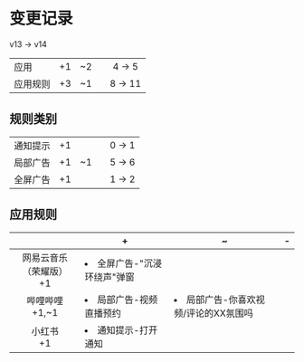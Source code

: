 # 变更记录

v13 -> v14

||||||
|-|:-:|:-:|:-:|:-:|
|应用|+1|~2||4 -> 5|
|应用规则|+3|~1||8 -> 11|

## 规则类别

||||||
|-|:-:|:-:|:-:|:-:|
|通知提示|+1|||0 -> 1|
|局部广告|+1|~1||5 -> 6|
|全屏广告|+1|||1 -> 2|

## 应用规则

||+|~|-|
|:-:|-|-|-|
|网易云音乐（荣耀版）<br>+1|<li>全屏广告-"沉浸环绕声"弹窗|||
|哔哩哔哩<br>+1,~1|<li>局部广告-视频直播预约|<li>局部广告-你喜欢视频/评论的XX氛围吗||
|小红书<br>+1|<li>通知提示-打开通知|||
